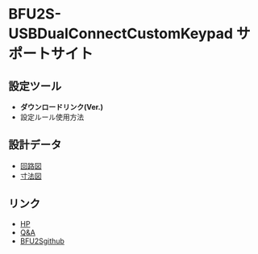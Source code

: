# BFU2S-USBDualConnectCustomKeypad サポートサイト


## 設定ツール
- __ダウンロードリンク(Ver.)__
- 設定ルール使用方法

## 設計データ
- [回路図]()
- [寸法図]()

## リンク
- [HP](https://bit-trade-one.co.jp/bfu2s)
- [Q&A]()
- [BFU2Sgithub](https://github.com/bit-trade-one/BFU2S-USBDualConnectCustomKeypad)
